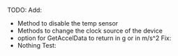 TODO:
Add:
- Method to disable the temp sensor
- Methods to change the clock source of the device
- option for GetAccelData to return in g or in m/s^2
Fix:
- Nothing
Test:
